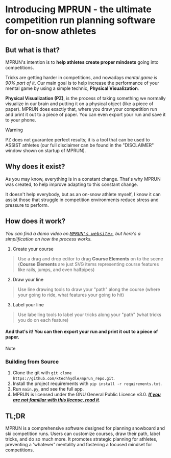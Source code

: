 # Introducing MPRUN - the ultimate competition run planning software for on-snow athletes
## But what is that?

MPRUN's intention is to **help athletes create proper mindsets** going into competitions.

Tricks are getting harder in competitions, and nowadays _mental game is 90% part of it_. Our main goal is to help increase the performance of your mental game by using a simple technic, **Physical Visualization**.

**Physical Visualization (PZ)**, is the process of taking something we normally visualize in our brain and putting it on a physical object (like a piece of paper). MPRUN does exactly that, where you draw your competition run and print it out to a piece of paper. You can even export your run and save it to your phone.

> [!WARNING]
> PZ does not guarantee perfect results; it is a tool that can be used to ASSIST athletes (our full disclaimer can be found in the "DISCLAIMER" window shown on startup of MPRUN).

## Why does it exist?

As you may know, everything is in a constant change. That's why MPRUN was created, to help improve adapting to this constant change. 

It doesn't help everybody, but as an on-snow athlete myself, I know it can assist those that struggle in competition environments reduce stress and pressure to perform.

## How does it work? 

_You can find a demo video on <kbd>[MPRUN's website↗️](https://sites.google.com/view/mprun/home)</kbd>, but here's a simplification on how the process works._

1. Create your course
> Use a drag and drop editor to drag **Course Elements** on to the scene (**Course Elements** are just SVG items representing course features like rails, jumps, and even halfpipes)

2. Draw your line
> Use line drawing tools to draw your "path" along the course (where your going to ride, what features your going to hit)

3. Label your line
> Use labelling tools to label your tricks along your "path" (what tricks you do on each feature)

#### And that's it! You can then export your run and print it out to a piece of paper.

> [!NOTE]
> ### Building from Source
> 1. Clone the git with `git clone https://github.com/ktechhydle/mprun_repo.git`.
> 2. Install the project requirements with `pip install -r requirements.txt`.
> 3. Run `main.py`, and see the full app.
> 4. MPRUN is licensed under the GNU General Public Licence v3.0. [***If you are not familiar with this license, read it***](license.txt).

## TL;DR
MPRUN is a comprehensive software designed for planning snowboard and ski competition runs. Users can customize 
courses, draw their path, label tricks, and do so much more. It promotes strategic planning for athletes, preventing 
a 'whatever' mentality and fostering a focused mindset for competitions.